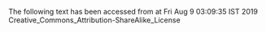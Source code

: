 The following text has been accessed from at Fri Aug 9 03:09:35 IST 2019
Creative_Commons_Attribution-ShareAlike_License
